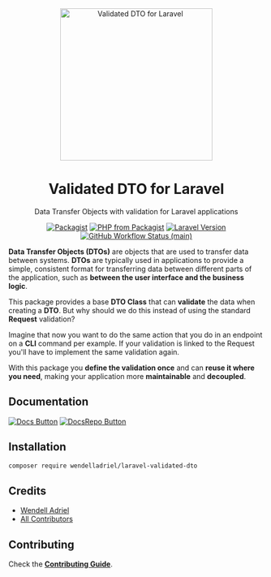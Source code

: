 <div align="center">
    <img src="https://github.com/WendellAdriel/laravel-validated-dto/raw/main/art/laravel-validated-dto-banner.png" alt="Validated DTO for Laravel" height="300"/>
    <p>
        <h1>Validated DTO for Laravel</h1>
        Data Transfer Objects with validation for Laravel applications
    </p>
</div>

<p align="center">
    <a href="https://packagist.org/packages/WendellAdriel/laravel-validated-dto"><img src="https://img.shields.io/packagist/v/WendellAdriel/laravel-validated-dto.svg?style=flat-square" alt="Packagist"></a>
    <a href="https://packagist.org/packages/WendellAdriel/laravel-validated-dto"><img src="https://img.shields.io/packagist/php-v/WendellAdriel/laravel-validated-dto.svg?style=flat-square" alt="PHP from Packagist"></a>
    <a href="https://packagist.org/packages/WendellAdriel/laravel-validated-dto"><img src="https://img.shields.io/badge/Laravel-9.x,%2010.x-brightgreen.svg?style=flat-square" alt="Laravel Version"></a>
    <a href="https://github.com/WendellAdriel/laravel-validated-dto/actions"><img alt="GitHub Workflow Status (main)" src="https://img.shields.io/github/actions/workflow/status/WendellAdriel/laravel-validated-dto/tests.yml?branch=main&label=Tests"> </a>
</p>

**Data Transfer Objects (DTOs)** are objects that are used to transfer data between systems. **DTOs** are typically used in applications to provide a simple, consistent format for transferring data between different parts of the application, such as **between the user interface and the business logic**.

This package provides a base **DTO Class** that can **validate** the data when creating a **DTO**. But why should we do this instead of using the standard **Request** validation?

Imagine that now you want to do the same action that you do in an endpoint on a **CLI** command per example. If your validation is linked to the Request you'll have to implement the same validation again.

With this package you **define the validation once** and can **reuse it where you need**, making your application more **maintainable** and **decoupled**.

## Documentation 
[![Docs Button]][Docs Link] [![DocsRepo Button]][DocsRepo Link]

## Installation

```bash
composer require wendelladriel/laravel-validated-dto
```

## Credits

- [Wendell Adriel](https://github.com/WendellAdriel)
- [All Contributors](../../contributors)

## Contributing

Check the **[Contributing Guide](CONTRIBUTING.md)**.

<!---------------------------------------------------------------------------->
[Docs Button]: https://img.shields.io/badge/Website-0dB816?style=for-the-badge&logoColor=white&logo=GitBook
[Docs Link]: https://wendell-adriel.gitbook.io/laravel-validated-dto/
[DocsRepo Button]: https://img.shields.io/badge/Repository-3884FF?style=for-the-badge&logoColor=white&logo=GitBook
[DocsRepo Link]: https://github.com/WendellAdriel/laravel-validated-dto-docs
